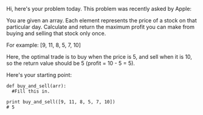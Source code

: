 Hi, here's your problem today. This problem was recently asked by Apple:

You are given an array. Each element represents the price of a stock on that particular day. Calculate and return 
the maximum profit you can make from buying and selling that stock only once.

For example: [9, 11, 8, 5, 7, 10]

Here, the optimal trade is to buy when the price is 5, and sell when it is 10, so the return value should be 5 
(profit = 10 - 5 = 5).

Here's your starting point:
```
def buy_and_sell(arr):
  #Fill this in.
  
print buy_and_sell([9, 11, 8, 5, 7, 10])
# 5
```